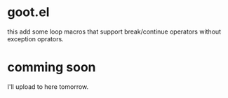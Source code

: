 # goot.el
this add some loop macros that support break/continue operators without exception oprators.

# comming soon
I'll upload to here tomorrow.
